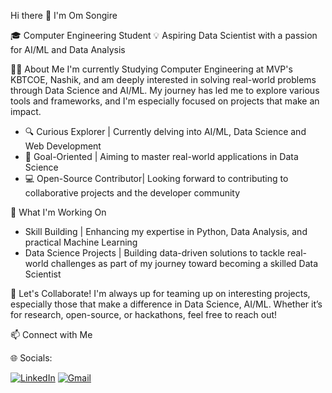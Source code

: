 Hi there 👋 I'm Om Songire

🎓 Computer Engineering Student 
💡 Aspiring Data Scientist with a passion for AI/ML and Data Analysis

🧑‍💻 About Me
I'm currently Studying Computer Engineering at MVP's KBTCOE, Nashik, and am deeply interested in solving real-world problems through Data Science and AI/ML. My journey has led me to explore various tools and frameworks, and I'm especially focused on projects that make an impact.

- 🔍 Curious Explorer | Currently delving into AI/ML, Data Science and Web Development 
- 🎯 Goal-Oriented | Aiming to master real-world applications in Data Science
- 💻 Open-Source Contributor| Looking forward to contributing to collaborative projects and the developer community

🌱 What I'm Working On
- Skill Building | Enhancing my expertise in Python, Data Analysis, and practical Machine Learning
- Data Science Projects | Building data-driven solutions to tackle real-world challenges as part of my journey toward becoming a skilled Data Scientist

 🤝 Let's Collaborate!
I'm always up for teaming up on interesting projects, especially those that make a difference in Data Science, AI/ML. Whether it’s for research, open-source, or hackathons, feel free to reach out!


📫 Connect with Me

🌐 Socials:

[![LinkedIn](https://img.shields.io/badge/-LinkedIn-blue?style=flat-square&logo=linkedin)](https://www.linkedin.com/in/omsongire/)
[![Gmail](https://img.shields.io/badge/-Gmail-D14836?style=flat-square&logo=gmail&logoColor=white)](mailto:omsantoshsongire23@gmail.com)


